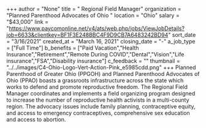 +++
author = "None"
title = " Regional Field Manager"
organization = "Planned Parenthood Advocates of Ohio "
location = "Ohio"
salary = "$43,000"
link = "https://www.paycomonline.net/v4/ats/web.php/jobs/ViewJobDetails?job=6633&clientkey=BF1F3E248BBC4F9D9CB7A6483242BD94"
sort_date = "3/16/2021"
created_at = "March 16, 2021"
closing_date = "-"
a_job_type = ["Full Time"]
b_benefits = ["Paid Vacation","Health Insurance","Retirement","Remote During COVID","Dental","Vision","Life insurance","FSA","Disability insurance"]
c_feedback = ""
thumbnail = "../../images/C4-Ohio-Logo-Vert-Action-Pink_e5985cdd.png"
+++
Planned Parenthood of Greater Ohio (PPGOH) and Planned Parenthood Advocates of Ohio (PPAO) boasts a grassroots infrastructure across the state which works to defend and promote reproductive freedom. The Regional Field Manager coordinates and implements a field organizing program designed to increase the number of reproductive health activists in a multi-county region. The advocacy issues include family planning, contraceptive equity, and access to emergency contraceptives, comprehensive sex education and access to abortion.